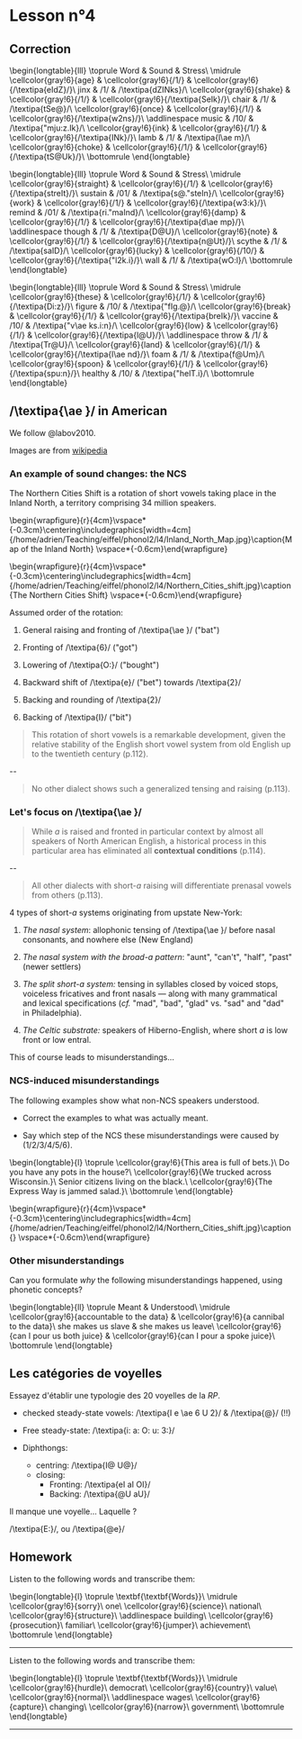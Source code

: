 # Lesson n°4




## Correction


\begin{longtable}{lll}
\toprule
Word & Sound & Stress\\
\midrule
\cellcolor{gray!6}{age} & \cellcolor{gray!6}{/1/} & \cellcolor{gray!6}{/\textipa{eIdZ}/}\\
jinx & /1/ & /\textipa{dZINks}/\\
\cellcolor{gray!6}{shake} & \cellcolor{gray!6}{/1/} & \cellcolor{gray!6}{/\textipa{SeIk}/}\\
chair & /1/ & /\textipa{tSe@}/\\
\cellcolor{gray!6}{once} & \cellcolor{gray!6}{/1/} & \cellcolor{gray!6}{/\textipa{w2ns}/}\\
\addlinespace
music & /10/ & /\textipa{"mju:z.Ik}/\\
\cellcolor{gray!6}{ink} & \cellcolor{gray!6}{/1/} & \cellcolor{gray!6}{/\textipa{INk}/}\\
lamb & /1/ & /\textipa{l\ae m}/\\
\cellcolor{gray!6}{choke} & \cellcolor{gray!6}{/1/} & \cellcolor{gray!6}{/\textipa{tS@Uk}/}\\
\bottomrule
\end{longtable}


\begin{longtable}{lll}
\toprule
Word & Sound & Stress\\
\midrule
\cellcolor{gray!6}{straight} & \cellcolor{gray!6}{/1/} & \cellcolor{gray!6}{/\textipa{streIt}/}\\
sustain & /01/ & /\textipa{s@."steIn}/\\
\cellcolor{gray!6}{work} & \cellcolor{gray!6}{/1/} & \cellcolor{gray!6}{/\textipa{w3:k}/}\\
remind & /01/ & /\textipa{ri."maInd}/\\
\cellcolor{gray!6}{damp} & \cellcolor{gray!6}{/1/} & \cellcolor{gray!6}{/\textipa{d\ae mp}/}\\
\addlinespace
though & /1/ & /\textipa{D@U}/\\
\cellcolor{gray!6}{note} & \cellcolor{gray!6}{/1/} & \cellcolor{gray!6}{/\textipa{n@Ut}/}\\
scythe & /1/ & /\textipa{saID}/\\
\cellcolor{gray!6}{lucky} & \cellcolor{gray!6}{/10/} & \cellcolor{gray!6}{/\textipa{"l2k.i}/}\\
wall & /1/ & /\textipa{wO:l}/\\
\bottomrule
\end{longtable}


\begin{longtable}{lll}
\toprule
Word & Sound & Stress\\
\midrule
\cellcolor{gray!6}{these} & \cellcolor{gray!6}{/1/} & \cellcolor{gray!6}{/\textipa{Di:z}/}\\
figure & /10/ & /\textipa{"fIg.@}/\\
\cellcolor{gray!6}{break} & \cellcolor{gray!6}{/1/} & \cellcolor{gray!6}{/\textipa{breIk}/}\\
vaccine & /10/ & /\textipa{"v\ae ks.i:n}/\\
\cellcolor{gray!6}{low} & \cellcolor{gray!6}{/1/} & \cellcolor{gray!6}{/\textipa{l@U}/}\\
\addlinespace
throw & /1/ & /\textipa{Tr@U}/\\
\cellcolor{gray!6}{land} & \cellcolor{gray!6}{/1/} & \cellcolor{gray!6}{/\textipa{l\ae nd}/}\\
foam & /1/ & /\textipa{f@Um}/\\
\cellcolor{gray!6}{spoon} & \cellcolor{gray!6}{/1/} & \cellcolor{gray!6}{/\textipa{spu:n}/}\\
healthy & /10/ & /\textipa{"helT.i}/\\
\bottomrule
\end{longtable}

## /\textipa{\ae }/ in American

We follow @labov2010.

Images are from [wikipedia](https://en.wikipedia.org/wiki/Inland_Northern_American_English)




### An example of sound changes: the NCS

The Northern Cities Shift is a rotation of short vowels taking place
in the Inland North, a territory comprising 34 million speakers.


 \begin{wrapfigure}{r}{4cm}\vspace*{-0.3cm}\centering\includegraphics[width=4cm]{/home/adrien/Teaching/eiffel/phonol2/l4/Inland_North_Map.jpg}\caption{Map of the Inland North} \vspace*{-0.6cm}\end{wrapfigure}



 
 \begin{wrapfigure}{r}{4cm}\vspace*{-0.3cm}\centering\includegraphics[width=4cm]{/home/adrien/Teaching/eiffel/phonol2/l4/Northern_Cities_shift.jpg}\caption{The Northern Cities Shift} \vspace*{-0.6cm}\end{wrapfigure}

 


Assumed order of the rotation:

1. General raising and fronting of /\textipa{\ae }/ ("bat")

1. Fronting of /\textipa{6}/ ("got")

1. Lowering of /\textipa{O:}/ ("bought")

1. Backward shift of /\textipa{e}/ ("bet") towards /\textipa{2}/

1. Backing and rounding of /\textipa{2}/

1. Backing of /\textipa{I}/ ("bit")



> This rotation of short vowels is a remarkable development, given the relative stability of the English short vowel system from old English up to the twentieth century (p.112).

--

> No other dialect shows such a generalized tensing and raising (p.113).





 

### Let's focus on /\textipa{\ae }/

> While *a* is raised and fronted in particular context by almost all speakers of North American English, a historical process in this particular area  has eliminated all **contextual conditions** (p.114).
 
--

> All other dialects with short-*a* raising will differentiate prenasal vowels from others (p.113).
 



4 types of short-*a* systems originating from upstate New-York:

1. *The nasal system*: allophonic tensing of /\textipa{\ae }/ before nasal consonants, and nowhere else (New England)

1. *The nasal system with the broad-a pattern*: "aunt", "can't", "half", "past" (newer settlers)

1. *The split short-a system:* tensing in syllables closed by voiced stops, voiceless fricatives and front nasals — along with many grammatical and lexical specifications (*cf.* "mad", "bad", "glad" vs. "sad" and "dad" in Philadelphia).

1. *The Celtic substrate:* speakers of Hiberno-English, where short *a* is low front or low entral.

This of course leads to misunderstandings...



###  NCS-induced misunderstandings

The following examples show what non-NCS speakers understood.

* Correct the examples to what was actually meant.

* Say which step of the NCS these misunderstandings were caused by (1/2/3/4/5/6).





\begin{longtable}{l}
\toprule
\cellcolor{gray!6}{This area is full of bets.}\\
Do you have any pots in the house?\\
\cellcolor{gray!6}{We trucked across Wisconsin.}\\
Senior citizens living on the black.\\
\cellcolor{gray!6}{The Express Way is jammed salad.}\\
\bottomrule
\end{longtable}

 \begin{wrapfigure}{r}{4cm}\vspace*{-0.3cm}\centering\includegraphics[width=4cm]{/home/adrien/Teaching/eiffel/phonol2/l4/Northern_Cities_shift.jpg}\caption{} \vspace*{-0.6cm}\end{wrapfigure}



### Other misunderstandings

Can you formulate *why* the following misunderstandings happened, using phonetic concepts?


\begin{longtable}{ll}
\toprule
Meant & Understood\\
\midrule
\cellcolor{gray!6}{accountable to the data} & \cellcolor{gray!6}{a cannibal to the data}\\
she makes us slave & she makes us leave\\
\cellcolor{gray!6}{can I pour us both juice} & \cellcolor{gray!6}{can I pour a spoke juice}\\
\bottomrule
\end{longtable}
 

## Les catégories de voyelles

Essayez d'établir une typologie des 20 voyelles de la *RP*.



* checked steady-state vowels: /\textipa{I e \ae  6 U 2}/ & /\textipa{@}/ (!!)

* Free steady-state: /\textipa{i: a: O: u: 3:}/

* Diphthongs:
  - centring: /\textipa{I@ U@}/
  - closing:
    - Fronting: /\textipa{eI aI OI}/
    - Backing: /\textipa{@U aU}/

Il manque une voyelle... Laquelle ?



 /\textipa{E:}/, ou /\textipa{@e}/



## Homework

Listen to the following words and transcribe them:



 
\begin{longtable}{l}
\toprule
\textbf{\textbf{Words}}\\
\midrule
\cellcolor{gray!6}{sorry}\\
one\\
\cellcolor{gray!6}{science}\\
national\\
\cellcolor{gray!6}{structure}\\
\addlinespace
building\\
\cellcolor{gray!6}{prosecution}\\
familiar\\
\cellcolor{gray!6}{jumper}\\
achievement\\
\bottomrule
\end{longtable} 

---

Listen to the following words and transcribe them:



 
\begin{longtable}{l}
\toprule
\textbf{\textbf{Words}}\\
\midrule
\cellcolor{gray!6}{hurdle}\\
democrat\\
\cellcolor{gray!6}{country}\\
value\\
\cellcolor{gray!6}{normal}\\
\addlinespace
wages\\
\cellcolor{gray!6}{capture}\\
changing\\
\cellcolor{gray!6}{narrow}\\
government\\
\bottomrule
\end{longtable} 

---
